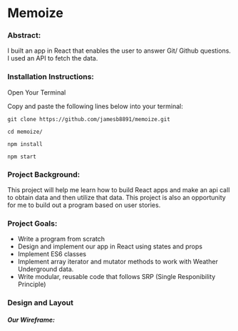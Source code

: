# Memoize

### Abstract:

I built an app in React that enables the user to answer Git/ Github questions. I used an API to fetch the data.

### Installation Instructions:

Open Your Terminal

Copy and paste the following lines below into your terminal:


```git clone https://github.com/jamesb8891/memoize.git```

```cd memoize/```

```npm install```

```npm start```


### Project Background:

This project will help me learn how to build React apps and make an api call to obtain data and then utilize that data. This project is also an opportunity for me to build out a program based on user stories.

### Project Goals:

- Write a program from scratch
- Design and implement our app in React using states and props
- Implement ES6 classes
- Implement array iterator and mutator methods to work with Weather Underground data.
- Write modular, reusable code that follows SRP (Single Responibility Principle)

### Design and Layout

##### Our Wireframe:


